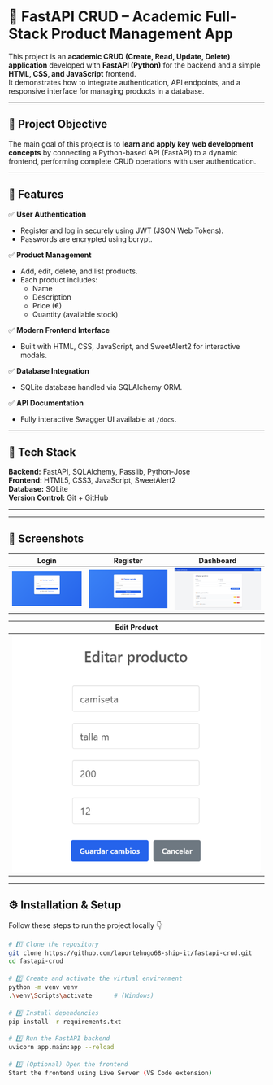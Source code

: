 # 🧾 FastAPI CRUD – Academic Full-Stack Product Management App

This project is an **academic CRUD (Create, Read, Update, Delete) application** developed with **FastAPI (Python)** for the backend and a simple **HTML, CSS, and JavaScript** frontend.  
It demonstrates how to integrate authentication, API endpoints, and a responsive interface for managing products in a database.

---

## 🎯 Project Objective

The main goal of this project is to **learn and apply key web development concepts** by connecting a Python-based API (FastAPI) to a dynamic frontend, performing complete CRUD operations with user authentication.

---

## 🧩 Features

✅ **User Authentication**  
- Register and log in securely using JWT (JSON Web Tokens).  
- Passwords are encrypted using bcrypt.  

✅ **Product Management**  
- Add, edit, delete, and list products.  
- Each product includes:  
  - Name  
  - Description  
  - Price (€)  
  - Quantity (available stock)  

✅ **Modern Frontend Interface**  
- Built with HTML, CSS, JavaScript, and SweetAlert2 for interactive modals.  

✅ **Database Integration**  
- SQLite database handled via SQLAlchemy ORM.  

✅ **API Documentation**  
- Fully interactive Swagger UI available at `/docs`.

---

## 🧠 Tech Stack

**Backend:** FastAPI, SQLAlchemy, Passlib, Python-Jose  
**Frontend:** HTML5, CSS3, JavaScript, SweetAlert2  
**Database:** SQLite  
**Version Control:** Git + GitHub  

---
---

## 📸 Screenshots

| Login | Register | Dashboard |
|-------|-----------|------------|
| ![Login Screenshot](./screenshots/login.png) | ![Register Screenshot](./screenshots/register.png) | ![Dashboard Screenshot](./screenshots/dashboard.png) |

| Edit Product |
|---------------|
| ![Edit Product Screenshot](./screenshots/edit_product.png) |

---


## ⚙️ Installation & Setup

Follow these steps to run the project locally 👇

```bash
# 1️⃣ Clone the repository
git clone https://github.com/laportehugo68-ship-it/fastapi-crud.git
cd fastapi-crud

# 2️⃣ Create and activate the virtual environment
python -m venv venv
.\venv\Scripts\activate      # (Windows)

# 3️⃣ Install dependencies
pip install -r requirements.txt

# 4️⃣ Run the FastAPI backend
uvicorn app.main:app --reload

# 5️⃣ (Optional) Open the frontend
Start the frontend using Live Server (VS Code extension)


